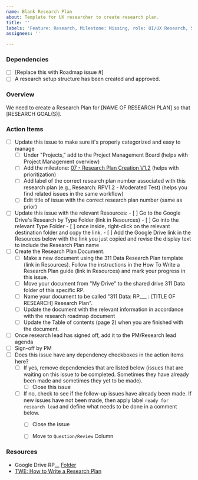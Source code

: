 ```yaml
---
name: Blank Research Plan
about: Template for UX researcher to create research plan.
title: ''
labels: 'Feature: Research, Milestone: Missing, role: UI/UX Research, Size: Missing'
assignees: ''

---
```


### Dependencies
- [ ] [Replace this with Roadmap issue #]
- [ ] A research setup structure has been created and approved.

### Overview
We need to create a Research Plan for [NAME OF RESEARCH PLAN] so that [RESEARCH GOAL(S)].

### Action Items
- [ ] Update this issue to make sure it's properly categorized and easy to manage
     - [ ] Under "Projects," add to the Project Management Board (helps with Project Management overview)
     - [ ] Add the milestone: [07 - Research Plan Creation V1.2](https://github.com/hackforla/311-data/milestone/35) (helps with prioritization)
     - [ ] Add label of the correct research plan number associated with this research plan (e.g., Research: RPV1.2 - Moderated Test) (helps you find related issues in the same workflow)
     - [ ] Edit title of issue with the correct research plan number (same as prior)    
- [ ] Update this issue with the relevant Resources: 
        - [ ] Go to the Google Drive's Research by Type Folder (link in Resources)
        - [ ] Go into the relevant Type Folder 
        - [ ] once inside, right-click on the relevant destination folder and copy the link. 
         - [ ] Add the Google Drive link in the Resources below with the link you just copied and revise the display text to include the Research Plan name
- [ ] Create the Research Plan Document.
     - [ ] Make a new document using the 311 Data Research Plan template (link in Resources). Follow the instructions in the How To Write a Research Plan guide (link in Resources) and mark your progress in this issue.
     - [ ] Move your document from "My Drive" to the shared drive 311 Data folder of this specific RP.
     - [ ] Name your document to be called "311 Data: RP___ : [TITLE OF RESEARCH] Research Plan".
     - [ ] Update the document with the relevant information in accordance with the research roadmap document 
     - [ ] Update the Table of contents (page 2) when you are finished with the document.
- [ ] Once research lead has signed off, add it to the PM/Research lead agenda
- [ ] Sign-off by PM 
- [ ] Does this issue have any dependency checkboxes in the action items here?
   - [ ] If yes, remove dependencies that are listed below (issues that are waiting on this issue to be completed.  Sometimes they have already been made and sometimes they yet to be made).
       - [ ] Close this issue
   - [ ] If no, check to see if the follow-up issues have already been made.  If new issues have not been made, then apply label `ready for research lead` and define what needs to be done in a comment below.
      - [ ] Close the issue
      - [ ] Move to `Question/Review` Column


### Resources
- Google Drive RP__ [Folder](https://drive.google.com/drive/u/0/folders/19oXFkecEclzt4HQvL3tMOY4L0N8pqpRa)
- [TWE: How to Write a Research Plan](https://docs.google.com/document/d/1Cwc0w4ZPUI8989w3jU8BW2LzLK_Tl5gHdI0VxN5ej0o/edit)
